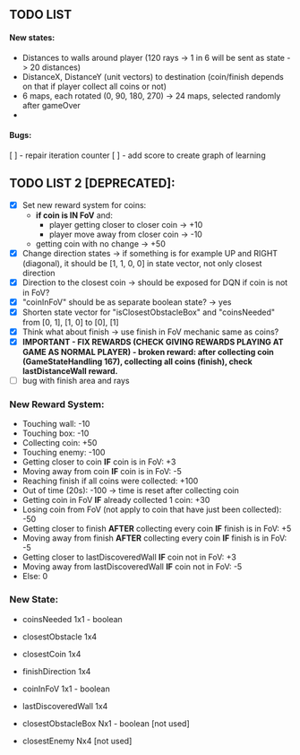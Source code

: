 ## TODO LIST
#### New states:
* Distances to walls around player (120 rays -> 1 in 6 will be sent as state -> 20 distances)
* DistanceX, DistanceY (unit vectors) to destination (coin/finish depends on that if player collect all coins or not)
* 6 maps, each rotated (0, 90, 180, 270) -> 24 maps, selected randomly after gameOver
* 
#### Bugs: 
[ ] - repair iteration counter
[ ] - add score to create graph of learning

## TODO LIST 2 [DEPRECATED]:
- [x] Set new reward system for coins: 
  - **if coin is IN FoV** and:
    - player getting closer to closer coin -> +10
    - player move away from closer coin -> -10
  - getting coin with no change -> +50
- [x] Change direction states -> if something is for example UP and RIGHT (diagonal), it should be [1, 1, 0, 0] in state vector, not only closest direction
- [x] Direction to the closest coin -> should be exposed for DQN if coin is not in FoV?
- [x] "coinInFoV" should be as separate boolean state? -> yes
- [x] Shorten state vector for "isClosestObstacleBox" and "coinsNeeded" from [0, 1], [1, 0] to [0], [1]
- [x] Think what about finish -> use finish in FoV mechanic same as coins?
- [x] **IMPORTANT - FIX REWARDS (CHECK GIVING REWARDS PLAYING AT GAME AS NORMAL PLAYER) - broken reward: after collecting coin (GameStateHandling 167), collecting all coins (finish), check lastDistanceWall reward.**
- [ ] bug with finish area and rays

### New Reward System:

- Touching wall: -10
- Touching box: -10
- Collecting coin: +50
- Touching enemy: -100
- Getting closer to coin **IF** coin is in FoV: +3
- Moving away from coin **IF** coin is in FoV: -5
- Reaching finish if all coins were collected: +100
- Out of time (20s): -100 -> time is reset after collecting coin
- Getting coin in FoV **IF** already collected 1 coin: +30
- Losing coin from FoV (not apply to coin that have just been collected): -50
- Getting closer to finish **AFTER** collecting every coin **IF** finish is in FoV: +5
- Moving away from finish **AFTER** collecting every coin **IF** finish is in FoV: -5
- Getting closer to lastDiscoveredWall **IF** coin not in FoV: +3
- Moving away from lastDiscoveredWall **IF** coin not in FoV: -5
- Else: 0

### New State:

- coinsNeeded 1x1 - boolean
- closestObstacle 1x4
- closestCoin 1x4
- finishDirection 1x4
- coinInFoV 1x1 - boolean
- lastDiscoveredWall 1x4

- closestObstacleBox Nx1 - boolean [not used]
- closestEnemy Nx4 [not used]